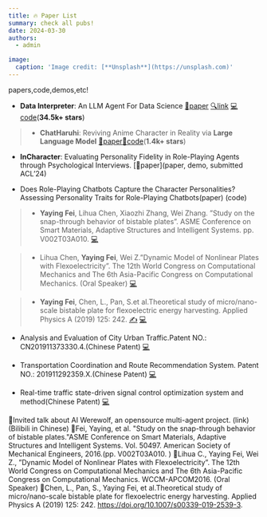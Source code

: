 ```yaml
---
title: 🔥 Paper List 
summary: check all pubs!
date: 2024-03-30
authors:
  - admin

image:
  caption: 'Image credit: [**Unsplash**](https://unsplash.com)'
---
```


papers,code,demos,etc!



- **Data Interpreter**: An LLM Agent For Data Science  [📜paper](https://arxiv.org/abs/2402.18679) [🔍link](https://docs.deepwisdom.ai/main/en/DataInterpreter/) [💻code](https://github.com/geekan/MetaGPT)(**34.5k+ stars**)


> - **ChatHaruhi**: Reviving Anime Character in Reality via **Large Language Model**
  [📜paper](https://arxiv.org/abs/2308.09597)[🤖code](https://github.com/LC1332/Chat-Haruhi-Suzumiya)(**1.4k+ stars**)

- **InCharacter**: Evaluating Personality Fidelity in Role-Playing Agents through Psychological Interviews. [📜paper](paper, demo, submitted ACL’24)


- Does Role-Playing Chatbots Capture the Character Personalities?Assessing Personality Traits for Role-Playing Chatbots(paper) (code) 

> - **Yaying Fei**, Lihua Chen, Xiaozhi Zhang, Wei Zhang. ”Study on the snap-through behavior of bistable plates”. ASME Conference on Smart Materials, Adaptive Structures and Intelligent Systems. pp. V002T03A010. 
[💻](https://doi.org/10.1115/SMASIS2016-9113)



> - Lihua Chen, **Yaying Fei**, Wei Z.”Dynamic Model of Nonlinear Plates with Flexoelectricity”. The 12th World Congress on Computational Mechanics and The 6th Asia-Pacific Congress on Computational Mechanics. (Oral Speaker)
[💻](https://doi.org/10.1063/1.5126987)



> - **Yaying Fei**, Chen, L., Pan, S.et al.Theoretical study of micro/nano-scale bistable plate for flexoelectric energy harvesting. Applied Physics A (2019) 125: 242.
[✍️](https://doi.org/10.1007/s00339-019-2539-3)
[💻](https://link.springer.com/article/10.1007/s00339-019-2539-3)

- Analysis and Evaluation of City Urban Traffic.Patent NO.: CN201911373330.4.(Chinese Patent)
[💻](https://zhuanli.tianyancha.com/9f0eedfbc319660caeaf18f5d9e7bac5)


- Transportation Coordination and Route Recommendation System. Patent NO.: 201911292359.X.(Chinese Patent)
[💻](https://zhuanli.tianyancha.com/09dcc46a2df9cc26f7e2483f8df062d1)



- Real-time traffic state-driven signal control optimization system and method(Chinese Patent)
[💻](https://zhuanli.tianyancha.com/50886ceeead91f89ca6c9816e6d84759)





Invited talk about AI Werewolf, an opensource multi-agent project. (link)(Bilibili in Chinese)
Fei, Yaying, et al. "Study on the snap-through behavior of bistable plates."ASME Conference on Smart Materials, Adaptive Structures and Intelligent Systems. Vol. 50497. American Society of Mechanical Engineers, 2016.(pp. V002T03A010. )
Lihua C., Yaying Fei, Wei Z., ”Dynamic Model of Nonlinear Plates with Flexoelectricity”. The 12th World Congress on Computational Mechanics and The 6th Asia-Pacific Congress on Computational Mechanics. WCCM-APCOM2016. (Oral Speaker)
Chen, L., Pan, S., Yaying Fei, et al.Theoretical study of micro/nano-scale bistable plate for flexoelectric energy harvesting. Applied Physics A (2019) 125: 242. https://doi.org/10.1007/s00339-019-2539-3.

 
 
 
